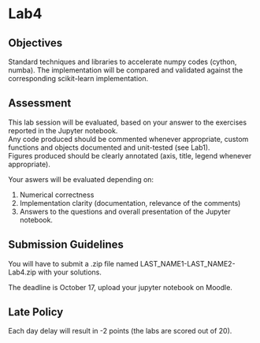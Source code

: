 # Lab4 

## Objectives 

Standard techniques and libraries to accelerate numpy codes (cython, numba). 
The implementation will be compared and validated against the corresponding scikit-learn implementation.

## Assessment 

This lab session will be evaluated, based on your answer to the exercises reported in the Jupyter notebook.\
Any code produced should be commented whenever appropriate, custom functions and objects documented and unit-tested (see Lab1).\
Figures produced should be clearly annotated (axis, title, legend whenever appropriate).

Your aswers will be evaluated depending on:
1. Numerical correctness
2. Implementation clarity (documentation, relevance of the comments)
3. Answers to the questions and overall presentation of the Jupyter notebook.

## Submission Guidelines

You will have to submit a .zip file named LAST_NAME1-LAST_NAME2-Lab4.zip with your solutions.

The deadline is October 17, upload your jupyter notebook on Moodle.

## Late Policy

Each day delay will result in -2 points (the labs are scored out of 20).



